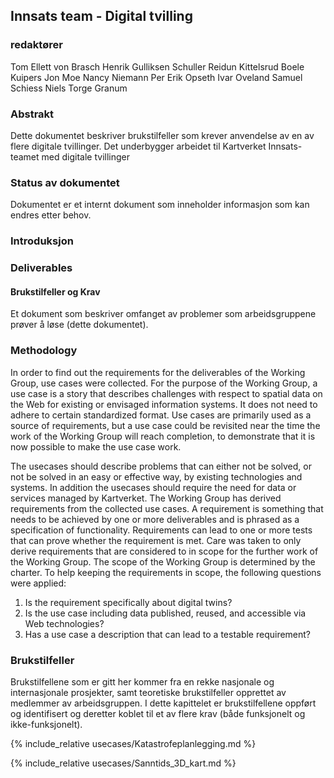 ## Innsats team - Digital tvilling 

### redaktører

Tom Ellett von Brasch
Henrik Gulliksen Schuller
Reidun Kittelsrud
Boele Kuipers
Jon Moe
Nancy Niemann
Per Erik Opseth
Ivar Oveland
Samuel Schiess
Niels Torge Granum

### Abstrakt

Dette dokumentet beskriver brukstilfeller som krever anvendelse av en av flere digitale tvillinger. Det underbygger arbeidet til Kartverket Innsats-teamet med digitale tvillinger

### Status av dokumentet

Dokumentet er et internt dokument som inneholder informasjon som kan endres etter behov. 

### Introduksjon

### Deliverables

#### Brukstilfeller og Krav

Et dokument som beskriver omfanget av problemer som arbeidsgruppene prøver å løse (dette dokumentet).

### Methodology

In order to find out the requirements for the deliverables of the Working Group, use cases were collected. For the purpose of the Working Group, a use case is a story that describes challenges with respect to spatial data on the Web for existing or envisaged information systems. It does not need to adhere to certain standardized format. Use cases are primarily used as a source of requirements, but a use case could be revisited near the time the work of the Working Group will reach completion, to demonstrate that it is now possible to make the use case work.

The usecases should describe problems that can either not be solved, or not be solved in an easy or effective way, by existing technologies and systems. In addition the usecases should require the need for data or services managed by Kartverket.
The Working Group has derived requirements from the collected use cases. A requirement is something that needs to be achieved by one or more deliverables and is phrased as a specification of functionality. Requirements can lead to one or more tests that can prove whether the requirement is met.
Care was taken to only derive requirements that are considered to in scope for the further work of the Working Group. The scope of the Working Group is determined by the charter. To help keeping the requirements in scope, the following questions were applied:
1.	Is the requirement specifically about digital twins?
2.	Is the use case including data published, reused, and accessible via Web technologies?
3.	Has a use case a description that can lead to a testable requirement?

### Brukstilfeller

Brukstilfellene som er gitt her kommer fra en rekke nasjonale og internasjonale prosjekter, samt teoretiske brukstilfeller opprettet av medlemmer av arbeidsgruppen. I dette kapittelet er brukstilfellene oppført og identifisert og deretter koblet til et av flere krav (både funksjonelt og ikke-funksjonelt).

{% include_relative usecases/Katastrofeplanlegging.md %}

{% include_relative usecases/Sanntids_3D_kart.md %}

